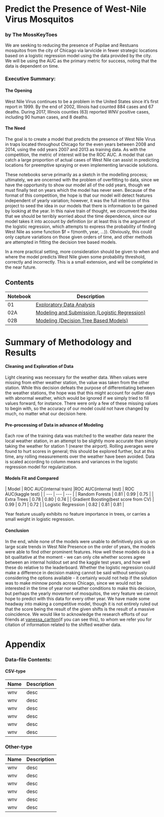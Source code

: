 # Predict the Presence of West-Nile Virus Mosquitos
### by The MossKeyToes

   We are seeking to reducing the presence of Pupilae and Restuans mosquitos from the city of Chicago via larvicide in fewer strategic locations based on a logistic regression model using the data provided by the city. We will be using the AUC as the primary metric for success, noting that the data is dependent on time.

### Executive Summary:
#### The Opening
   West Nile Virus continues to be a problem in the United States since it’s first report in 1999.  By the end of 2002, Illinois had counted 884 cases and 67 deaths.  During 2017, Illinois counties (63) reported WNV positive cases, including 90 human cases, and 8 deaths.

#### The Need   
   The goal is to create a model that predicts the presence of West Nile Virus in traps located throughout Chicago for the even years between 2008 and 2014, using the odd years 2007 and 2013 as training data.  As with the competition, the metric of interest will be the ROC AUC.  A model that can catch a large proportion of actual cases of West Nile can assist in predicting locations for preemptive spraying or even implementing larvacide solutions.
   
   These notebooks serve primarily as a sketch in the modelling process; ultimately, we are oncerned with the problem of overfitting to data, since we have the opportunity to show our model all of the odd years, though we must finally test on years which the model has never seen.  Because of the format of this competition, the hope is that our model will detect features independent of yearly variation; however, it was the full intention of this project to seed the idea in our models that there is information to be gained by looking at the year.  In this naive train of thought, we circumvent the idea that we should be terribly worried about the time dependence, since our model takes it into account by definition (or at least this is the argument of the logistic regression, which attempts to express the probability of finding West Nile as some function $f = f(month, year, ...)).  Obviously, this could only capture variations on those given orders of time, and other methods are attempted in fitting the decision tree based models.
   
   In a more practical setting, more consideration should be given to when and where the model predicts West Nile given some probability threshold, correctly and incorrectly.  This is a small extension, and will be completed in the near future.
   
   
## Contents

| Notebook | Description |
| --- | --- |
| 01 | [Exploratory Data Analysis](./Project4/Final/EDA/Project-4-EDA.ipynb)|
| 02A | [Modeling and Submission (Logistic Regression)](./Project4/Final/Modeling/LogReg.ipynb)|
| 02B | [Modeling (Decision Tree Based Models)](./Project4/Final/Modeling/CARTs.ipynb)|



# Summary of Methodology and Results

#### Cleaning and Exploration of Data

   Light cleaning was necessary for the weather data.  When values were missing from either weather station, the value was taken from the other station.  While this decision defeats the purpose of differentiating between the weather stations, the hope was that this might account for outlier days with abnormal weather, which would be ignored if we simply tried to fill values forward, for instance.  There were only a few of these missing values to begin with, so the accuracy of our model could not have changed by much, no matter what our decision here.

#### Pre-processing of Data in advance of Modeling

   Each row of the training data was matched to the weather data nearer the local weather station, in an attempt to be slightly more accurate than simply taking the weather for station 1 (nearer the airport).  Rolling averages were found to hurt scores in general; this should be explored further, but at this time, any rolling measurements over the weather have been avoided.  Data is scaled according to column means and variances in the logistic regression model for regularization.

#### Models Fit and Compared

| Model | ROC AUC(internal train) |ROC AUC(internal test) | ROC AUC(kaggle test) |
| --- | --- | --- |
| Random Forests | 0.81 | 0.99 | 0.75 |
| Extra Trees | 0.78 | 0.80 | 0.74 |
| Gradient Boosting(best score from CV) | 0.99 | 0.71 | 0.72 |
| Logistic Regression | 0.82 | 0.81 | 0.81 |

Year feature usually exhibits no feature importance in trees, or carries a small weight in logistic regression.

#### Conclusion


   In the end, while none of the models were unable to definitively pick up on large scale trends in West Nile Presence on the order of years, the models were able to find other prominent features.  How well these models do is a bit qualitative at the moment - we can only cite whether scores agree between an internal holdout set and the kaggle test years, and how well these do relative to the leaderboard.  Whether the logistic regression could make a difference in decision making cannot be said without seriously considering the options available - it certainly would not help if the solution was to make minnow ponds across Chicago, since we would not be interested in the time of year nor weather conditions to make this decision, but perhaps the yearly movement of mosquitos, the very feature we cannot hope to predict with this data for every other year.  We have made some headway into making a competitive model, though it is not entirely ruled out that the score being the result of the given shifts is the result of a massive coincidence.  We would like to acknowledge the research efforts of our friends at [vanessa_carlton](https://git.generalassemb.ly/dstrodtman/project-4/tree/master/vanessa_carlton)(if you can see this), to whom we refer you for citation of information related to the shifted weather data.
   



# Appendix

### Data-file Contents:


#### CSV-type

| Name | Description |
| --- | --- |
| wnv | desc |
| wnv | desc |
| wnv | desc |
| wnv | desc |
| wnv | desc |
| wnv | desc |



### Other-type

| Name | Description |
| --- | --- |
| wnv | desc |
| wnv | desc |
| wnv | desc |
| wnv | desc |
| wnv | desc |
| wnv | desc |

